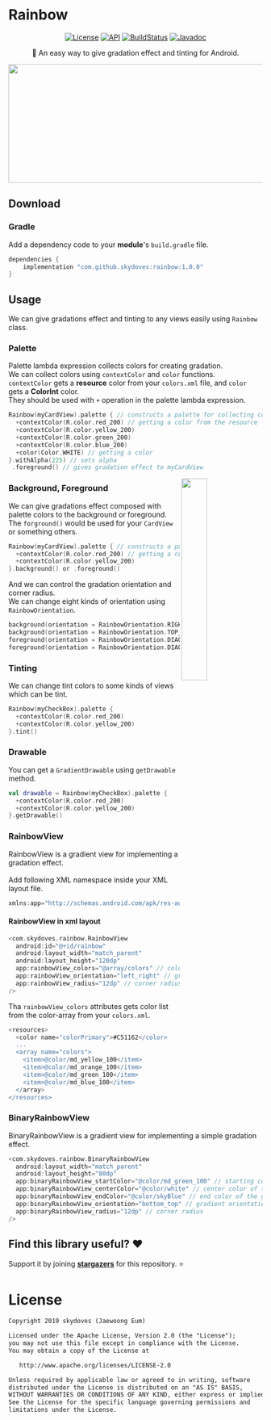 # Rainbow

<p align="center">
  <a href="https://opensource.org/licenses/Apache-2.0"><img alt="License" src="https://img.shields.io/badge/License-Apache%202.0-blue.svg"/></a>
  <a href="https://android-arsenal.com/api?level=16"><img alt="API" src="https://img.shields.io/badge/API-16%2B-brightgreen.svg?style=flat"/></a>
  <a href="https://travis-ci.org/skydoves/Rainbow"><img alt="BuildStatus" src="https://travis-ci.org/skydoves/Rainbow.svg?branch=master"/></a>
  <a href="https://skydoves.github.io/libraries/rainbow/javadoc/rainbow/com.skydoves.rainbow/index.html"><img alt="Javadoc" src="https://img.shields.io/badge/Javadoc-Rainbow-yellow"/></a>
</p>

<p align="center">
🌈 An easy way to give gradation effect and tinting for Android.
</p>

<p align="center">
<img src="https://user-images.githubusercontent.com/24237865/63633474-2a597800-c684-11e9-8aa3-db99575c73e0.png" width="694" height="235"/>
</p>

## Download
### Gradle
Add a dependency code to your **module**'s `build.gradle` file.
```gradle
dependencies {
    implementation "com.github.skydoves:rainbow:1.0.0"
}
```

## Usage
We can give gradations effect and tinting to any views easily using `Rainbow` class.

### Palette
Palette lambda expression collects colors for creating gradation.<br>
We can collect colors using `contextColor` and `color` functions.<br>
`contextColor` gets a __resource__ color from your `colors.xml` file, and `color` gets a __ColorInt__ color.<br>
They should be used with `+` operation in the palette lambda expression.

```kotlin
Rainbow(myCardView).palette { // constructs a palette for collecting colors.
  +contextColor(R.color.red_200) // getting a color from the resource
  +contextColor(R.color.yellow_200)
  +contextColor(R.color.green_200)
  +contextColor(R.color.blue_200)
  +color(Color.WHITE) // getting a color
}.withAlpha(225) // sets alpha
 .foreground() // gives gradation effect to myCardView
```

<img src="https://user-images.githubusercontent.com/24237865/63633706-6c37ed80-c687-11e9-9316-b29530c7f1a8.jpg" align="right" width="32%"/>

### Background, Foreground
We can give gradations effect composed with palette colors to the background or foreground.<br>
The `forground()` would be used for your `CardView` or something others.

```kotlin
Rainbow(myCardView).palette { // constructs a palette for collecting colors.
  +contextColor(R.color.red_200) // getting a color from the resource
  +contextColor(R.color.yellow_200)
}.background() or .foreground()
```

And we can control the gradation orientation and corner radius. <br>
We can change eight kinds of orientation using `RainbowOrientation`.
```kotlin
background(orientation = RainbowOrientation.RIGHT_LEFT, radius = 8)
background(orientation = RainbowOrientation.TOP_BOTTOM, radius = 8)
foreground(orientation = RainbowOrientation.DIAGONAL_TOP_LEFT, radius = 8)
foreground(orientation = RainbowOrientation.DIAGONAL_BOTTOM_RIGHT, radius = 8)
```

### Tinting
We can change tint colors to some kinds of views which can be tint.

```kotlin
Rainbow(myCheckBox).palette {
  +contextColor(R.color.red_200)
  +contextColor(R.color.yellow_200)
}.tint()
```

### Drawable
You can get a `GradientDrawable` using `getDrawable` method. <br>

```kotlin
val drawable = Rainbow(myCheckBox).palette {
  +contextColor(R.color.red_200)
  +contextColor(R.color.yellow_200)
}.getDrawable()
```

### RainbowView
RainbowView is a gradient view for implementing a gradation effect. <br><br>
Add following XML namespace inside your XML layout file.

```gradle
xmlns:app="http://schemas.android.com/apk/res-auto"
```

#### RainbowView in xml layout
```gradle
<com.skydoves.rainbow.RainbowView
  android:id="@+id/rainbow"
  android:layout_width="match_parent"
  android:layout_height="120dp"
  app:rainbowView_colors="@array/colors" // colors for gradient.
  app:rainbowView_orientation="left_right" // gradient orientation.
  app:rainbowView_radius="12dp" // corner radius.
/>
```

Tha `rainbowView_colors` attributes gets color list from the color-array from your `colors.xml`.

```gradle
<resources>
  <color name="colorPrimary">#C51162</color>
  ...
  <array name="colors">
    <item>@color/md_yellow_100</item>
    <item>@color/md_orange_100</item>
    <item>@color/md_green_100</item>
    <item>@color/md_blue_100</item>
  </array>
</resources>
```

### BinaryRainbowView
BinaryRainbowView is a gradient view for implementing a simple gradation effect. <br>

```gradle
<com.skydoves.rainbow.BinaryRainbowView
  android:layout_width="match_parent"
  android:layout_height="80dp"
  app:binaryRainbowView_startColor="@color/md_green_100" // starting color of the gradient.
  app:binaryRainbowView_centerColor="@color/white" // center color of the gradient.
  app:binaryRainbowView_endColor="@color/skyBlue" // end color of the gradient.
  app:binaryRainbowView_orientation="bottom_top" // gradient orientation.
  app:binaryRainbowView_radius="12dp" // corner radius
/>
```

## Find this library useful? :heart:
Support it by joining __[stargazers](https://github.com/skydoves/Rainbow/stargazers)__ for this repository. :star:

# License
```xml
Copyright 2019 skydoves (Jaewoong Eum)

Licensed under the Apache License, Version 2.0 (the "License");
you may not use this file except in compliance with the License.
You may obtain a copy of the License at

   http://www.apache.org/licenses/LICENSE-2.0

Unless required by applicable law or agreed to in writing, software
distributed under the License is distributed on an "AS IS" BASIS,
WITHOUT WARRANTIES OR CONDITIONS OF ANY KIND, either express or implied.
See the License for the specific language governing permissions and
limitations under the License.
